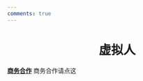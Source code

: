 ```yaml
---
comments: true
---
```


# <center>虚拟人</center>  

**[商务合作]([text](https://sdnuroboticsailab.github.io/commercial/commercial/))** 商务合作请点这

